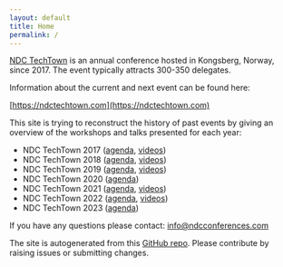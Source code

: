 ```yaml
---
layout: default
title: Home
permalink: /
---
```


[NDC TechTown](https://ndctechtown.com) is an annual conference hosted in Kongsberg, Norway, since 2017. 
The event typically attracts 300-350 delegates.

Information about the current and next event can be found here:

  [https://ndctechtown.com](https://ndctechtown.com)

This site is trying to reconstruct the history of past events by giving an overview of the workshops and talks presented for each year:

- NDC TechTown 2017 ([agenda](./2017), [videos](https://www.youtube.com/playlist?list=PL03Lrmd9CiGeHIW7_TieRy3NZ9iHMEsUR))
- NDC TechTown 2018 ([agenda](./2018), [videos](https://www.youtube.com/playlist?list=PL03Lrmd9CiGdRHryVZBFFu6abvg-HJMmh))
- NDC TechTown 2019 ([agenda](./2019), [videos](https://www.youtube.com/playlist?list=PL03Lrmd9CiGfJvVkPfPA8GSzFrz3bugmY))
- NDC TechTown 2020 ([agenda](./2020)) 
- NDC TechTown 2021 ([agenda](./2021), [videos](https://www.youtube.com/playlist?list=PL03Lrmd9CiGenQiEJRS6JIWOb8tat-8NW))
- NDC TechTown 2022 ([agenda](./2022), [videos](https://www.youtube.com/playlist?list=PL03Lrmd9CiGcmbQIzvAymHzNbRCnNe47e))
- NDC TechTown 2023 ([agenda](./2023))

If you have any questions please contact: [info@ndcconferences.com](info@ndcconferences.com)

The site is autogenerated from this [GitHub repo](https://github.com/olvemaudal/ndctechtownhistory).
Please contribute by raising issues or submitting changes.
